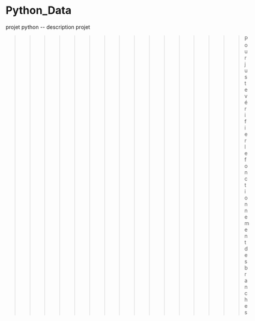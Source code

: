 # Python_Data
projet python -- description projet 

>>>>>>>>>>>>>>>>Pour juste vérifier le fonctionnement des branches
